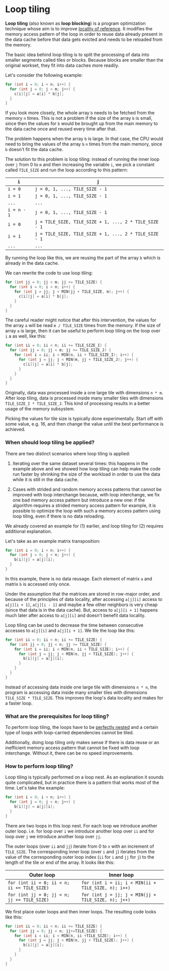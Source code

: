 # Loop tiling

**Loop tiling** (also known as **loop blocking**) is a program optimization
technique whose aim is to improve
[locality of reference](/Glossary/Locality-of-reference.md). It modifies the
memory access pattern of the loop in order to reuse data already present in the
data cache before that data gets evicted and needs to be reloaded from the
memory.

The basic idea behind loop tiling is to split the processing of data into
smaller segments called tiles or blocks. Because blocks are smaller than the
original workset, they fit into data caches more readily.

Let's consider the following example:

```c
for (int i = 0; i < n; i++) {
  for (int j = 0; j < m; j++) {
    c[i][j] = a[i] * b[j];
  }
}
```

If you look more closely, the whole array `b` needs to be fetched from the
memory `n` times. This is not a problem if the size of the array `b` is small,
since then the values for `b` would be brought up from the main memory to the
data cache once and reused every time after that.

The problem happens when the array `b` is large. In that case, the CPU would
need to bring the values of the array `b` `n` times from the main memory,
since `b` doesn't fit the data cache.

The solution to this problem is loop tiling: instead of running the inner loop
over `j` from 0 to `m` and then increasing the variable `i`, we pick a constant
called `TILE_SIZE` and run the loop according to this pattern:

| `i`         | `j`                                                    |
|-------------|--------------------------------------------------------|
| `i = 0`     | `j = 0, 1, ..., TILE_SIZE - 1`                         |
| `i = 1`     | `j = 0, 1, ..., TILE_SIZE - 1`                         |
| `...`       | `...`                                                  |
| `i = n - 1` | `j = 0, 1, ..., TILE_SIZE - 1`                         |
| `i = 0`     | `j = TILE_SIZE, TILE_SIZE + 1, ..., 2 * TILE_SIZE - 1` |
| `i = 1`     | `j = TILE_SIZE, TILE_SIZE + 1, ..., 2 * TILE_SIZE - 1` |
| `...`       | `...`                                                  |

By running the loop like this, we are reusing the part of the array `b` which is
already in the data cache.

We can rewrite the code to use loop tiling:

```c
for (int jj = 0; jj < m; jj += TILE_SIZE) {
  for (int i = 0; i < n; i++) {
    for (int j = jj; j < MIN(jj + TILE_SIZE, m); j++) {
      c[i][j] = a[i] * b[j];
    }
  }
}
```

The careful reader might notice that after this intervention, the values for the
array `a` will be read `m / TILE_SIZE` times from the memory. If the size of
array `a` is large, then it can be useful to perform loop tiling on the loop
over `i` a as well, like this:

```c
for (int ii = 0; ii < n; ii += TILE_SIZE_I) {
  for (int jj = 0; jj < m; jj += TILE_SIZE_J) {
    for (int i = ii; i < MIN(n, ii + TILE_SIZE_I); i++) {
      for (int j = jj; j < MIN(m, jj + TILE_SIZE_J); j++) {
        c[i][j] = a[i] * b[j];
      }
    }
  }
}
```

Originally, data was processed inside a one large tile with dimensions `n * m`.
After loop tiling, data is processed inside many smaller tiles with dimensions
`TILE_SIZE_I * TILE_SIZE_J`. This kind of processing results in a better usage
of the memory subsystem.

Picking the values for tile size is typically done experimentally. Start off
with some value, e.g. 16, and then change the value until the best performance
is achieved. 

### When should loop tiling be applied?

There are two distinct scenarios where loop tiling is applied:

1. Iterating over the same dataset several times: this happens in the example
above and we showed how loop tiling can help make the code run faster by
shrinking the size of the workload in order to use the data while it is still in
the data cache.

2. Cases with strided and random memory access patterns that cannot be improved
with loop interchange because, with loop interchange, we fix one bad memory
access pattern but introduce a new one: if the algorithm requires a strided
memory access pattern for example, it is possible to optimize the loop with such
a memory access pattern using loop tiling, even if there is no data reloading.

We already covered an example for (1) earlier, and loop tiling for (2) requires
additional explanation.

Let's take as an example matrix transposition:

```c
for (int i = 0; i < n; i++) {
  for (int j = 0; j < n; j++) {
    b[i][j] = a[j][i];
  }
}
```

In this example, there is no data reusage. Each element of matrix `a` and matrix
`b` is accessed only once.

Under the assumption that the matrices are stored in row-major order, and
because of the principles of data locality, after accessing `a[j][i]` access to
`a[j][i + 1]`, `a[j][i - 1]` and maybe a few other neighbors is very cheap
(since that data is in the data cache). But, access to `a[j][i + 1]` happens
much later after access to `a[j][i]` and doesn't benefit data locality.

Loop tiling can be used to decrease the time between consecutive accesses to
`a[j][i]` and `a[j][i + 1]`. We tile the loop like this:

```c
for (int ii = 0; ii < n; ii += TILE_SIZE) {
  for (int jj = 0; jj < n; jj += TILE_SIZE) {
    for (int i = ii; i < MIN(n, ii + TILE_SIZE); i++) {
      for (int j = jj; j < MIN(n, jj + TILE_SIZE); j++) {
        b[i][j] = a[j][i];
      }
    }
  }
}
```

Instead of accessing data inside one large tile with dimensions `n * n`, the
program is accessing data inside many smaller tiles with dimensions
`TILE_SIZE * TILE_SIZE`. This improves the loop's data locality and makes for a
faster loop. 

### What are the prerequisites for loop tiling?

To perform loop tiling, the loops have to be
[perfectly nested](/Glossary/Perfect-loop-nesting.md) and a certain type of
loops with loop-carried dependencies cannot be tiled. 

Additionally, doing loop tiling only makes sense if there is data reuse or an
inefficient memory access pattern that cannot be fixed with loop interchange.
Without it, there can be no speed improvements.

### How to perform loop tiling?

Loop tiling is typically performed on a loop nest. As an explanation it sounds
quite complicated, but in practice there is a pattern that works most of the
time. Let's take the example:

```c
for (int i = 0; i < n; i++) {
  for (int j = 0; j < n; j++) {
    b[i][j] = a[j][i];
  }
}
```

There are two loops in this loop nest. For each loop we introduce another outer
loop. i.e. for loop over `i` we introduce another loop over `ii` and for loop
over `j` we introduce another loop over `jj`.

The outer loops (over `ii` and `jj`) iterate from 0 to `n` with an increment of
`TILE_SIZE`. The corresponding inner loop (over `i` and `j`) iterates from the
value of the corresponding outer loop index (`ii` for `i` and `jj` for `j`) to
the length of the tile or end of the array. It looks like this:

| Outer loop                                  | Inner loop                                          |
|---------------------------------------------|-----------------------------------------------------|
| `for (int ii = 0; ii < n; ii += TILE_SIZE)` | `for (int i = ii; i < MIN(ii + TILE_SIZE, n); i++)` |
| `for (int jj = 0; jj < n; jj += TILE_SIZE)` | `for (int j = jj; j < MIN(jj + TILE_SIZE, n); j++)` |

We first place outer loops and then inner loops. The resulting code looks like this:

```c
for (int ii = 0; ii < n; ii += TILE_SIZE) {
  for (int jj = 0; jj < n; jj+=TILE_SIZE) {
    for (int i = ii; i < MIN(n, ii +TILE_SIZE); i++) {
      for (int j = jj; j < MIN(n, jj + TILE_SIZE); j++) {
        b[i][j] = a[j][i];
      }
    }
  }
}
```
